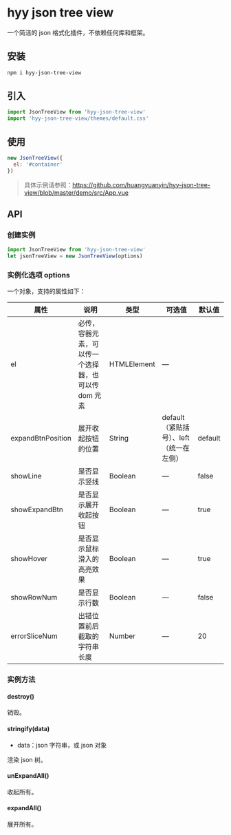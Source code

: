 # hyy json tree view

一个简洁的 json 格式化插件，不依赖任何库和框架。

## 安装

```bash
npm i hyy-json-tree-view
```

## 引入

```js
import JsonTreeView from 'hyy-json-tree-view'
import 'hyy-json-tree-view/themes/default.css'
```

## 使用

```js
new JsonTreeView({
  el: '#container'
})
```

> 具体示例请参照：https://github.com/huangyuanyin/hyy-json-tree-view/blob/master/demo/src/App.vue

## API

### 创建实例

```js
import JsonTreeView from 'hyy-json-tree-view'
let jsonTreeView = new JsonTreeView(options)
```

### 实例化选项 options

一个对象，支持的属性如下：

| 属性              | 说明                                                | 类型        | 可选值                                  | 默认值  |
| ----------------- | --------------------------------------------------- | ----------- | --------------------------------------- | ------- |
| el                | 必传，容器元素，可以传一个选择器，也可以传 dom 元素 | HTMLElement | —                                       |         |
| expandBtnPosition | 展开收起按钮的位置                                  | String      | default（紧贴括号）、left（统一在左侧） | default |
| showLine          | 是否显示竖线                                        | Boolean     | —                                       | false   |
| showExpandBtn     | 是否显示展开收起按钮                                | Boolean     | —                                       | true    |
| showHover         | 是否显示鼠标滑入的高亮效果                          | Boolean     | —                                       | true    |
| showRowNum        | 是否显示行数                                        | Boolean     | —                                       | false   |
| errorSliceNum     | 出错位置前后截取的字符串长度                        | Number      | —                                       | 20      |

### 实例方法

#### destroy()

销毁。

#### stringify(data)

- data：json 字符串，或 json 对象

渲染 json 树。

#### unExpandAll()

收起所有。

#### expandAll()

展开所有。
